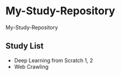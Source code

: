 # My-Study-Repository
 My-Study-Repository  
 
 ## Study List
 * Deep Learning from Scratch 1, 2
 * Web Crawling  
